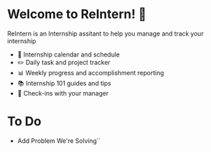 # Welcome to ReIntern! :wave:

ReIntern is an Internship assitant to help you manage and track your internship

- :calendar: Internship calendar and schedule
- :pencil2: Daily task and project tracker  
- :bar_chart: Weekly progress and accomplishment reporting
- :books: Internship 101 guides and tips
- :speech_balloon: Check-ins with your manager

# To Do 
- Add Problem We're Solving``
